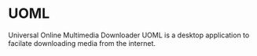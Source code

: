 # UOML
Universal Online Multimedia Downloader
UOML is a desktop application to facilate downloading media from the internet.
